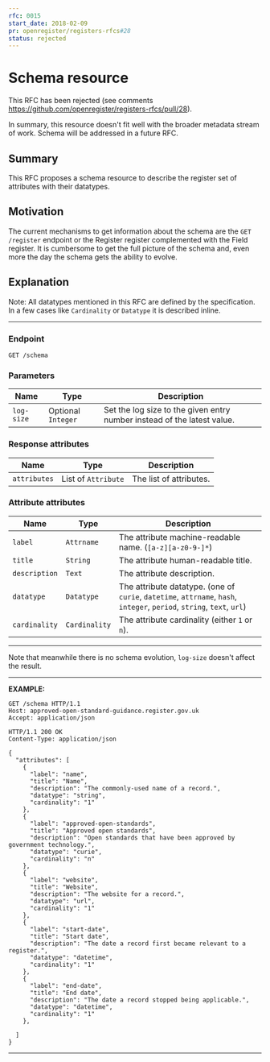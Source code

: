 ```yaml
---
rfc: 0015
start_date: 2018-02-09
pr: openregister/registers-rfcs#28
status: rejected
---
```


# Schema resource

This RFC has been rejected (see comments
https://github.com/openregister/registers-rfcs/pull/28).

In summary, this resource doesn't fit well with the broader metadata stream of
work. Schema will be addressed in a future RFC.

## Summary

This RFC proposes a schema resource to describe the register set of attributes
with their datatypes.


## Motivation

The current mechanisms to get information about the schema are the `GET
/register` endpoint or the Register register complemented with the Field
register. It is cumbersome to get the full picture of the schema and, even
more the day the schema gets the ability to evolve.


## Explanation

Note: All datatypes mentioned in this RFC are defined by the specification. In
a few cases like `Cardinality` or `Datatype` it is described inline.

***
### Endpoint

```
GET /schema
```

### Parameters

|Name|Type|Description|
|-|-|-|
|`log-size` | Optional `Integer`| Set the log size to the given entry number instead of the latest value.|


### Response attributes

|Name|Type|Description|
|-|-|-|
|`attributes` | List of `Attribute`| The list of attributes.|


### Attribute attributes

|Name|Type|Description|
|-|-|-|
|`label` | `Attrname` | The attribute machine-readable name. (`[a-z][a-z0-9-]*`)|
|`title` | `String` | The attribute human-readable title.|
|`description` | `Text` | The attribute description.|
|`datatype` | `Datatype` | The attribute datatype. (one of `curie`, `datetime`, `attrname`, `hash`, `integer`, `period`, `string`, `text`, `url`)|
|`cardinality` | `Cardinality` | The attribute cardinality (either `1` or `n`).|
***

Note that meanwhile there is no schema evolution, `log-size` doesn't affect
the result.

***
**EXAMPLE:**

```http
GET /schema HTTP/1.1
Host: approved-open-standard-guidance.register.gov.uk
Accept: application/json
```

```http
HTTP/1.1 200 OK
Content-Type: application/json

{
  "attributes": [
    {
      "label": "name",
      "title": "Name",
      "description": "The commonly-used name of a record.",
      "datatype": "string",
      "cardinality": "1"
    },
    {
      "label": "approved-open-standards",
      "title": "Approved open standards",
      "description": "Open standards that have been approved by government technology.",
      "datatype": "curie",
      "cardinality": "n"
    },
    {
      "label": "website",
      "title": "Website",
      "description": "The website for a record.",
      "datatype": "url",
      "cardinality": "1"
    },
    {
      "label": "start-date",
      "title": "Start date",
      "description": "The date a record first became relevant to a register.",
      "datatype": "datetime",
      "cardinality": "1"
    },
    {
      "label": "end-date",
      "title": "End date",
      "description": "The date a record stopped being applicable.",
      "datatype": "datetime",
      "cardinality": "1"
    },

  ]
}
```
***
